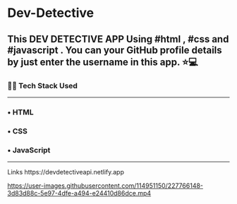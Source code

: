 # Dev-Detective
<h2>This DEV DETECTIVE APP Using #html , #css and #javascript . You can your GitHub profile details by just enter the username in this app. ⭐💻</h2>

<h3>👨‍💻 Tech Stack Used</h3>
<hr>
<h3>&#x2022; HTML</h3>
<h3>&#x2022; CSS</h3>
<h3>&#x2022; JavaScript</h3>
<hr>

<p>Links https://devdetectiveapi.netlify.app</p>



https://user-images.githubusercontent.com/114951150/227766148-3d83d88c-5e97-4dfe-a494-e24410d86dce.mp4

